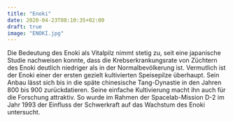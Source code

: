 ```yaml
---
title: "Enoki"
date: 2020-04-23T08:10:35+02:00
draft: true
image: "ENOKI.jpg"
---
```

Die Bedeutung des Enoki als Vitalpilz nimmt stetig zu, seit eine japanische Studie nachweisen konnte, dass die Krebserkrankungsrate von Züchtern des Enoki deutlich niedriger als in der Normalbevölkerung ist. Vermutlich ist der Enoki einer der ersten gezielt kultivierten Speisepilze überhaupt. Sein Anbau lässt sich bis in die späte chinesische Tang-Dynastie in den Jahren 800 bis 900 zurückdatieren. Seine einfache Kultivierung macht ihn auch für die Forschung attraktiv. So wurde im Rahmen der Spacelab-Mission D-2 im Jahr 1993 der Einfluss der Schwerkraft auf das Wachstum des Enoki untersucht.
